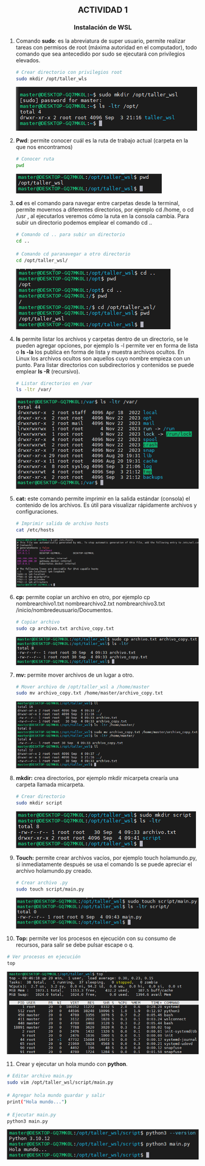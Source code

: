 ## <center> ACTIVIDAD 1</center>
### <center>Instalación de WSL</center>
1. Comando **sudo**: es la abreviatura de super usuario, permite realizar tareas
   con permisos de root (máxima autoridad en el computador), todo comando
   que sea antecedido por sudo se ejecutará con privilegios elevados.

    ```bash
    # Crear directorio con privilegios root
    sudo mkdir /opt/taller_wls
    ```
    ![Comando sudo](img\taller_punt_1.png)

2. **Pwd**: permite conocer cuál es la ruta de trabajo actual (carpeta en la 
   que nos encontramos)
    ```bash
    # Conocer ruta 
    pwd
    ```
    ![Comando pwd](img\taller_punto_2.png)

3. **cd** es el comando para navegar entre carpetas desde la terminal, permite
   movernos a diferentes directorios, por ejemplo cd /home, o cd /usr , al
   ejecutarlos veremos cómo la ruta en la consola cambia. Para subir un
   directorio podemos emplear el comando cd ..

   ```bash
   # Comando cd .. para subir un directorio
   cd ..

   # Comando cd paranavegar a otro directorio
   cd /opt/taller_wsl/
   ```
   ![Comando cd & cd ..](img\taller_punto_3.png)

4. **ls** permite listar los archivos y carpetas dentro de un directorio, se 
   le pueden agregar opciones, por ejemplo ls -l permite ver en forma de lista 
   o **ls -la** los publica en forma de lista y muestra archivos ocultos. En Linux los archivos ocultos son aquellos cuyo nombre empieza con un punto. Para listar
   directorios con subdirectorios y contenidos se puede emplear **ls -R**
   (recursivo).

   ```bash
   # Listar directorios en /var
   ls -ltr /var/
   ```
   ![Comando ls](img\taller_punto_4.png)

5. **cat:** este comando permite imprimir en la salida estándar (consola) el
   contenido de los archivos. Es útil para visualizar rápidamente archivos y
   configuraciones.

   ```bash
   # Imprimir salida de archivo hosts
   cat /etc/hosts
   ```
   ![Comando cat](img\taller_punto_5.png)

6. **cp:** permite copiar un archivo en otro, por ejemplo
   cp nombrearchivo1.txt nombrearchivo2.txt nombrearchivo3.txt
   /inicio/nombredeusuario/Documentos.

   ```bash
   # Copiar archivo
   sudo cp archivo.txt archivo_copy.txt
   ```
   ![Comando cp](img\taller_punto_6.png)

7. **mv:** permite mover archivos de un lugar a otro.

   ```bash
   # Mover archivo de /opt/taller_wsl a /home/master
   sudo mv archivo_copy.txt /home/master/archivo_copy.txt
   ```
   ![Comando mv](img\taller_punto_7.png)

8. **mkdir:** crea directorios, por ejemplo mkdir micarpeta crearía una carpeta
   llamada micarpeta.

   ```bash
   # Crear directorio 
   sudo mkdir script
   ```
   ![Comando mkdir](img\taller_punto_8.png)

9. **Touch:** permite crear archivos vacíos, por ejemplo touch holamundo.py, si
   inmediatamente después se usa el comando ls se puede apreciar el
   archivo holamundo.py creado.

   ```bash
   # Crear archivo .py 
   sudo touch script/main.py
   ```
   ![Comando touch](img\taller_punto_9.png)

10. **Top:** permite ver los procesos en ejecución con su consumo de recursos,
    para salir se debe pulsar escape o q.

   ```bash
   # Ver procesos en ejecución 
   top
   ```
   ![Comando top](img\taller_punto_10.png)

11. Crear y ejecutar un hola mundo con **python**.
    
   ```bash
   # Editar archivo main.py 
   sudo vim /opt/taller_wsl/script/main.py

   # Agregar hola mundo guardar y salir
   print("Hola mundo...")

   # Ejecutar main.py
   python3 main.py

   ```
   ![Comando top](img\taller_punto_11.png)